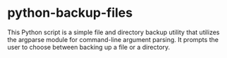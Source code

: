 # python-backup-files
This Python script is a simple file and directory backup utility that utilizes the argparse 
module for command-line argument parsing. It prompts the user to choose between backing up a file 
or a directory.
